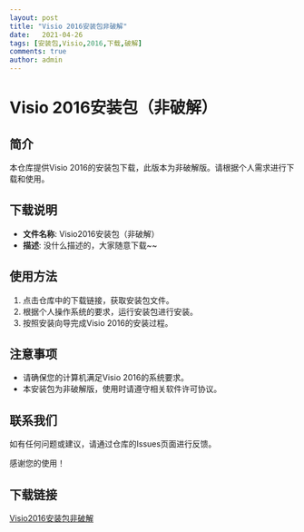 ```yaml
---
layout: post
title: "Visio 2016安装包非破解"
date:   2021-04-26
tags: [安装包,Visio,2016,下载,破解]
comments: true
author: admin
---
```

# Visio 2016安装包（非破解）

## 简介
本仓库提供Visio 2016的安装包下载，此版本为非破解版。请根据个人需求进行下载和使用。

## 下载说明
- **文件名称**: Visio2016安装包（非破解）
- **描述**: 没什么描述的，大家随意下载~~

## 使用方法
1. 点击仓库中的下载链接，获取安装包文件。
2. 根据个人操作系统的要求，运行安装包进行安装。
3. 按照安装向导完成Visio 2016的安装过程。

## 注意事项
- 请确保您的计算机满足Visio 2016的系统要求。
- 本安装包为非破解版，使用时请遵守相关软件许可协议。

## 联系我们
如有任何问题或建议，请通过仓库的Issues页面进行反馈。

感谢您的使用！

## 下载链接

[Visio2016安装包非破解](https://pan.quark.cn/s/a76c7d19c131)